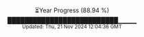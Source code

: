 <p align="center">
⏳Year Progress (88.94 %)<br>
██████████████████████████▁▁▁▁ <br>
<sub>Updated: Thu, 21 Nov 2024 12:04:36 GMT</sub>
</p>

